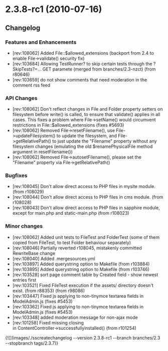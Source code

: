 # 2.3.8-rc1 (2010-07-16)

## Changelog

###  Features and Enhancements

 * [rev:108062] Added File::$allowed_extensions (backport from 2.4 to enable File->validate() security fix)
 * [rev:103684] Allowing TestRunner? to skip certain tests through the ?SkipTests?=... GET paramete (merged from branches/2.3-nzct) (from r80646)
 * [rev:103659] do not show comments that need moderation in the comment rss feed


###  API Changes

 * [rev:108062] Don't reflect changes in File and Folder property setters on filesystem before write() is called, to ensure that validate() applies in all cases. This fixes a problem where File->setName() would circumvent restrictions in File::$allowed_extensions (fixes #5693)
 * [rev:108062] Removed File->resetFilename(), use File->updateFilesystem() to update the filesystem, and File->getRelativePath() to just update the "Filename" property without any filesystem changes (emulating the old $renamePhysicalFile method argument in resetFilename())
 * [rev:108062] Removed File->autosetFilename(), please set the "Filename" property via File->getRelativePath()


###  Bugfixes

 * [rev:108045] Don't allow direct access to PHP files in mysite module. (from r108029)
 * [rev:108044] Don't allow direct access to PHP files in cms module. (from r108028)
 * [rev:108043] Don't allow direct access to PHP files in sapphire module, except for main.php and static-main.php (from r108023)


###  Minor changes

 * [rev:108062] Added unit tests to FileTest and FolderTest (some of them copied from FileTest, to test Folder behaviour separately)
 * [rev:108046] Partially reverted r108045, mistakenly committed RewriteBase change
 * [rev:108040] Added .mergesources.yml
 * [rev:103897] Added querystring option to Makefile (from r103884)
 * [rev:103895] Added querystring option to Makefile (from r103746)
 * [rev:103528] sort page comment table by Created field - show newest entries first
 * [rev:103521] Fixed FileTest execution if the assets/ directory doesn't exist. (from r88353) (from r98086)
 * [rev:103447] Fixed js applying to non-tinymce textarea fields in ModelAdmin.js (fixes #5453)
 * [rev:103362] Fixed js applying to non-tinymce textarea fields in ModelAdmin.js (fixes #5453)
 * [rev:103348] added moderation message for non-ajax mode
 * [rev:101258] Fixed missing closing <div> in ContentController->successfullyinstalled() (from r101254)


{![](images/./sscreatechangelog --version 2.3.8-rc1 --branch branches/2.3 --stopbranch tags/2.3.7)}